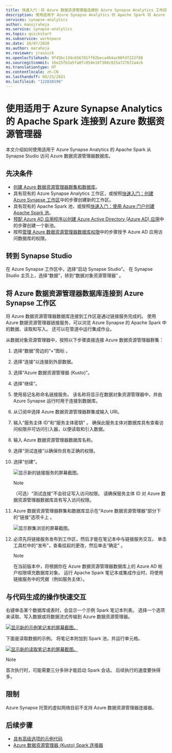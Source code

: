 ```yaml
---
title: 快速入门：将 Azure 数据资源管理器连接到 Azure Synapse Analytics 工作区
description: 使用适用于 Azure Synapse Analytics 的 Apache Spark 将 Azure 数据资源管理器群集连接到 Azure Synapse Analytics 工作区。
services: synapse-analytics
author: manojraheja
ms.service: synapse-analytics
ms.topic: quickstart
ms.subservice: workspace
ms.date: 10/07/2020
ms.author: maraheja
ms.reviewer: jrasnick
ms.openlocfilehash: 9f45bc134c656701ff02beca464ac00fdf222f88
ms.sourcegitcommit: 16e25fb3a5fa8fc054e16f30dc925a7276f2a4cb
ms.translationtype: HT
ms.contentlocale: zh-CN
ms.lasthandoff: 08/25/2021
ms.locfileid: "122830196"
---
```

# <a name="connect-to-azure-data-explorer-using-apache-spark-for-azure-synapse-analytics"></a>使用适用于 Azure Synapse Analytics 的 Apache Spark 连接到 Azure 数据资源管理器

本文介绍如何使用适用于 Azure Synapse Analytics 的 Apache Spark 从 Synapse Studio 访问 Azure 数据资源管理器数据库。

## <a name="prerequisites"></a>先决条件

* [创建 Azure 数据资源管理器群集和数据库](/azure/data-explorer/create-cluster-database-portal)。
* 具有现有的 Azure Synapse Analytics 工作区，或按照[快速入门：创建 Azure Synapse 工作区](./quickstart-create-workspace.md)中的步骤创建新的工作区。
* 具有现有的 Apache Spark 池，或按照[快速入门：使用 Azure 门户创建 Apache Spark 池](./quickstart-create-apache-spark-pool-portal.md)。
* [预配 Azure AD 应用程序以创建 Azure Active Directory (Azure AD) 应用](/azure/data-explorer/kusto/management/access-control/how-to-provision-aad-app)中的步骤创建一个新池。
* 按照[管理 Azure 数据资源管理器数据库权限](/azure/data-explorer/manage-database-permissions)中的步骤授予 Azure AD 应用访问数据库的权限。

## <a name="go-to-synapse-studio"></a>转到 Synapse Studio

在 Azure Synapse 工作区中，选择“启动 Synapse Studio”。 在 Synapse Studio 主页上，选择“数据”，转到“数据对象资源管理器” 。

## <a name="connect-an-azure-data-explorer-database-to-an-azure-synapse-workspace"></a>将 Azure 数据资源管理器数据库连接到 Azure Synapse 工作区

将 Azure 数据资源管理器数据库连接到工作区是通过链接服务完成的。 使用 Azure 数据资源管理器链接服务，可以浏览 Azure Synapse 的 Apache Spark 中的数据、读取和写入。 还可以在管道中运行集成作业。

从数据对象资源管理器中，按照以下步骤直接连接 Azure 数据资源管理器群集：

1. 选择“数据”旁边的“+”图标 。
1. 选择“连接”以连接到外部数据。
1. 选择“Azure 数据资源管理器 (Kusto)”。
1. 选择“继续”。
1. 使用易记名称命名链接服务。 该名称将显示在数据对象资源管理器中，并由 Azure Synapse 运行时用于连接到数据库。
1. 从订阅中选择 Azure 数据资源管理器群集或输入 URI。
1. 输入“服务主体 ID”和“服务主体密钥” 。 确保此服务主体对数据库具有查看访问权限并可访问引入器，以便读取和引入数据。
1. 输入 Azure 数据资源管理器数据库名称。
1. 选择“测试连接”以确保你具有正确的权限。
1. 选择“创建”。

    ![显示新的链接服务的屏幕截图。](./media/quickstart-connect-azure-data-explorer/003-new-linked-service.png)

    > [!NOTE]
    > （可选）“测试连接”不会验证写入访问权限。 请确保服务主体 ID 对 Azure 数据资源管理器数据库具有写入访问权限。

1. Azure 数据资源管理器群集和数据库显示在“Azure 数据资源管理器”部分下的“链接”选项卡上 。

    ![显示群集浏览的屏幕截图。](./media/quickstart-connect-azure-data-explorer/004-browse-clusters.png)

1. 必须先将链接服务发布到工作区，然后才能在笔记本中与链接服务交互。 单击工具栏中的“发布”，查看挂起的更改，然后单击“确定” 。

    > [!NOTE]
    > 在当前版本中，将根据你在 Azure 数据资源管理器数据库上的 Azure AD 帐户权限填充数据库对象。 运行 Apache Spark 笔记本或集成作业时，将使用链接服务中的凭据（例如服务主体）。

## <a name="quickly-interact-with-code-generated-actions"></a>与代码生成的操作快速交互

右键单击某个数据库或表时，会显示一个示例 Spark 笔记本列表。 选择一个选项来读取、写入数据或将数据流式传输到 Azure 数据资源管理器。

[![显示新的示例笔记本的屏幕截图。](./media/quickstart-connect-azure-data-explorer/005-new-notebook.png)](./media/quickstart-connect-azure-data-explorer/005-new-notebook.png#lightbox)

下面是读取数据的示例。 将笔记本附加到 Spark 池，并运行单元格。

[![显示新的读取笔记本的屏幕截图。](./media/quickstart-connect-azure-data-explorer/006-read-data.png)](./media/quickstart-connect-azure-data-explorer/006-read-data.png#lightbox)

   > [!NOTE]
   > 首次执行时，可能需要三分多钟才能启动 Spark 会话。 后续执行的速度要快得多。

## <a name="limitations"></a>限制

Azure Synapse 托管的虚拟网络目前不支持 Azure 数据资源管理器连接器。

## <a name="next-steps"></a>后续步骤

* [具有高级选项的示例代码](https://github.com/Azure/azure-kusto-spark/blob/master/samples/src/main/python/SynapseSample.py)
* [Azure 数据资源管理器 (Kusto) Spark 连接器](https://github.com/Azure/azure-kusto-spark)
